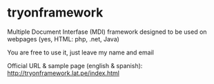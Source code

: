 # tryonframework
Multiple Document Interfase (MDI) framework designed to be used on webpages (yes, HTML: php, .net, Java)

You are free to use it, just leave my name and email

Official URL & sample page (english & spanish):
http://tryonframework.lat.pe/index.html
